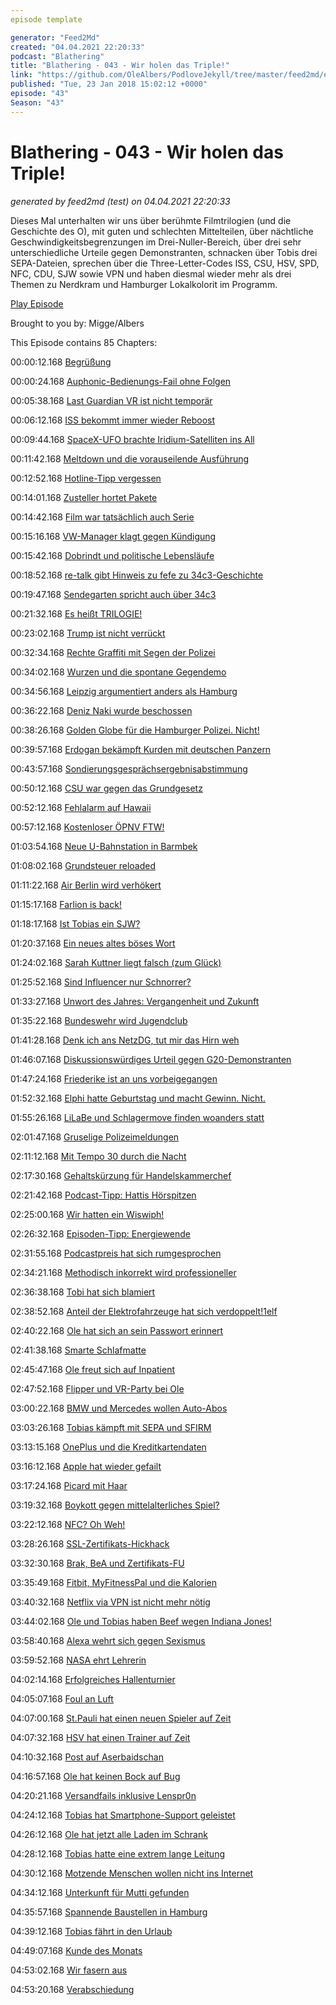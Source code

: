 ```yaml
---
episode template

generator: "Feed2Md"
created: "04.04.2021 22:20:33"
podcast: "Blathering"
title: "Blathering - 043 - Wir holen das Triple!"
link: "https://github.com/OleAlbers/PodloveJekyll/tree/master/feed2md/example/export/seasons/3/2018/1/Blathering___043___Wir_holen_das_Triple_.md"
published: "Tue, 23 Jan 2018 15:02:12 +0000"
episode: "43"
Season: "43"
---
```


# Blathering - 043 - Wir holen das Triple!
_generated by feed2md (test) on 04.04.2021 22:20:33_

Dieses Mal unterhalten wir uns über berühmte Filmtrilogien (und die Geschichte des O), mit guten und schlechten Mittelteilen, über nächtliche Geschwindigkeitsbegrenzungen im Drei-Nuller-Bereich, über drei sehr unterschiedliche Urteile gegen Demonstranten, schnacken über Tobis drei SEPA-Dateien, sprechen über die Three-Letter-Codes ISS, CSU, HSV, SPD, NFC, CDU, SJW sowie VPN und haben diesmal wieder mehr als drei Themen zu Nerdkram und Hamburger Lokalkolorit im Programm.

[Play Episode](https://www.blathering.de/podlove/file/402/s/feed/c/mp3/blathering_043.mp3)

Brought to you by: Migge/Albers

This Episode contains 85 Chapters:


00:00:12.168 [Begrüßung]()

00:00:24.168 [Auphonic-Bedienungs-Fail ohne Folgen](https://twitter.com/MartinRuetzler/status/950663301993811969)

00:05:38.168 [Last Guardian VR ist nicht temporär](http://www.gamepro.de/artikel/the-last-guardian-adventure-bekommt-standalone-vr-demo-schon-naechste-woche,3323342.html)

00:06:12.168 [ISS bekommt immer wieder Reboost](https://www.youtube.com/watch?v=CsZUkrGGfuo)

00:09:44.168 [SpaceX-UFO brachte Iridium-Satelliten ins All](https://twitter.com/ComPod/status/951089430089097217)

00:11:42.168 [Meltdown und die vorauseilende Ausführung](https://en.wikipedia.org/wiki/Meltdown_(security_vulnerability)#Background_%E2%80%93_modern_CPU_design)

00:12:52.168 [Hotline-Tipp vergessen](https://www.paketda.de/dhl/dhl-hotline.php)

00:14:01.168 [Zusteller hortet Pakete](https://www.merkur.de/lokales/fuerstenfeldbruck/groebenzell-ort28765/zusteller-entsorgt-online-pakete-polizei-als-paket-station-9498585.html)

00:14:42.168 [Film war tatsächlich auch Serie](https://de.wikipedia.org/wiki/Alien_Nation_(Fernsehserie))

00:15:16.168 [VW-Manager klagt gegen Kündigung](http://www.tagesschau.de/wirtschaft/vw-kuendigung-103.html)

00:15:42.168 [Dobrindt und politische Lebensläufe](https://www.alexander-dobrindt.org/pers%C3%B6nliches/)

00:18:52.168 [re-talk gibt Hinweis zu fefe zu 34c3-Geschichte](https://blog.fefe.de/?ts=a4b95c21)

00:19:47.168 [Sendegarten spricht auch über 34c3](https://sendegarten.de/2018/01/21/seg043-rollrasen/)

00:21:32.168 [Es heißt TRILOGIE!](https://twitter.com/MartinRuetzler/status/953874175189569537)

00:23:02.168 [Trump ist nicht verrückt](http://wochendaemmerung.de/127-geistig-fit-aber-ohne-regierung/)

00:32:34.168 [Rechte Graffiti mit Segen der Polizei](https://www.tag24.de/nachrichten/chemnitz-sachsen-sonnenberg-sonnenstrasse-martinstrasse-nazi-schmierereien-jakobstrasse-baecker-yavuz-kaya-418545)

00:34:02.168 [Wurzen und die spontane Gegendemo](https://www.tag24.de/nachrichten/kundgebung-gegen-rechte-gewalt-in-wurzen-polizei-alles-friedlich-d510475)

00:34:56.168 [Leipzig argumentiert anders als Hamburg](http://www.taz.de/!5476602/)

00:36:22.168 [Deniz Naki wurde beschossen](http://www.dw.com/de/naki-ich-bin-kein-politiker-ich-bin-ein-sportler/a-42088153)

00:38:26.168 [Golden Globe für die Hamburger Polizei. Nicht!](https://www.zdf.de/nachrichten/heute/fatih-akin-gewinnt-golden-globe-mit-aus-dem-nichts-100.html)

00:39:57.168 [Erdogan bekämpft Kurden mit deutschen Panzern](https://www.stern.de/politik/ausland/warum-greift-nato-partner-tuerkei-den-nato-verbuendeten-ypg-an--7832636.html)

00:43:57.168 [Sondierungsgesprächsergebnisabstimmung](https://twitter.com/sixtus/status/950307096544927744)

00:50:12.168 [CSU war gegen das Grundgesetz](https://de.wikipedia.org/wiki/Grundgesetz_f%C3%BCr_die_Bundesrepublik_Deutschland#Genehmigung_und_Ratifikation_des_Grundgesetzes)

00:52:12.168 [Fehlalarm auf Hawaii](https://www.derstandard.de/story/2000072435787/passwort-fuer-hawaiis-alarmdienst-war-in-oeffentlichem-foto-sichtbar)

00:57:12.168 [Kostenloser ÖPNV FTW!](https://www.youtube.com/watch?v=7fD2sOfEWhg)

01:03:54.168 [Neue U-Bahnstation in Barmbek](https://www.abendblatt.de/hamburg/article213143831/Rot-Gruen-plant-neue-U-Bahnstation-in-Barmbek-Nord.html)

01:08:02.168 [Grundsteuer reloaded](http://www.wiwo.de/politik/deutschland/kostenexplosion-warum-die-grundsteuer-so-teuer-werden-kann/20874328.html)

01:11:22.168 [Air Berlin wird verhökert](https://www.dechow.de/auction/lot/30851)

01:15:17.168 [Farlion is back!](https://plus.google.com/)

01:18:17.168 [Ist Tobias ein SJW?](https://twitter.com/tmigge/status/954434122960834560)

01:20:37.168 [Ein neues altes böses Wort](https://de.wikipedia.org/wiki/Winkeladvokat)

01:24:02.168 [Sarah Kuttner liegt falsch (zum Glück)](https://twitter.com/tmigge/status/953700265978400768)

01:25:52.168 [Sind Influencer nur Schnorrer?](https://twitter.com/tmigge/status/954394271137845248)

01:33:27.168 [Unwort des Jahres: Vergangenheit und Zukunft](https://de.wikipedia.org/wiki/Unwort_des_Jahres_(Deutschland))

01:35:22.168 [Bundeswehr wird Jugendclub](https://www.weser-kurier.de/deutschland-welt/deutschland-welt-politik_artikel,-bundeswehr-zahl-der-minderjaehrigen-soldaten-hat-sich-verdreifacht-_arid,1687660.html)

01:41:28.168 [Denk ich ans NetzDG, tut mir das Hirn weh](https://www.kuechenstud.io/lagedernation/2018/01/20/ldn083-regierungsbildung-spd-parteitag-bayern-plan-asylzahlen-post-us-shutdown/)

01:46:07.168 [Diskussionswürdiges Urteil gegen G20-Demonstranten](https://plus.google.com/109340908487231171279/posts/NHpW5YmbhG1)

01:47:24.168 [Friederike ist an uns vorbeigegangen](https://www.flightradar24.com/data/aircraft/f-gstb#1028bdfc)

01:52:32.168 [Elphi hatte Geburtstag und macht Gewinn. Nicht.](https://www.abendblatt.de/hamburg/elbphilharmonie/article213055913/Die-Elbphilharmonie-macht-542-000-Euro-Gewinn.html)

01:55:26.168 [LiLaBe und Schlagermove finden woanders statt](http://www.lilabe.de/)

02:01:47.168 [Gruselige Polizeimeldungen](https://www.presseportal.de/blaulicht/pm/6337/3840017)

02:11:12.168 [Mit Tempo 30 durch die Nacht](http://www.hamburg.de/pressearchiv-fhh/10234572/2018-01-10-bue-tempo30-nachts/)

02:17:30.168 [Gehaltskürzung für Handelskammerchef](https://www.ndr.de/nachrichten/hamburg/Handelskammer-Hauptgeschaeftsfuehrer-tritt-zurueck,handelskammer248.html)

02:21:42.168 [Podcast-Tipp: Hattis Hörspitzen](http://hoerspitzen.de/)

02:25:00.168 [Wir hatten ein Wiswiph!](https://twitter.com/blubberfrosch/status/951687924537614336)

02:26:32.168 [Episoden-Tipp: Energiewende](https://forschergeist.de/podcast/fg053-energiewende/)

02:31:55.168 [Podcastpreis hat sich rumgesprochen](http://whats-in-your-pants.de/)

02:34:21.168 [Methodisch inkorrekt wird professioneller](http://minkorrekt.de/)

02:36:38.168 [Tobi hat sich blamiert](https://podseed.org/)

02:38:52.168 [Anteil der Elektrofahrzeuge hat sich verdoppelt!1elf](https://t3n.de/news/elektromobilitaet-elektroautos-deutschland-918803/)

02:40:22.168 [Ole hat sich an sein Passwort erinnert]()

02:41:38.168 [Smarte Schlafmatte](https://health.nokia.com/de/de/sleep)

02:45:47.168 [Ole freut sich auf Inpatient](https://www.playstation.com/de-de/games/the-inpatient-ps4/)

02:47:52.168 [Flipper und VR-Party bei Ole](https://twitter.com/tmigge/status/954810971759005698)

03:00:22.168 [BMW und Mercedes wollen Auto-Abos](https://www.golem.de/news/vertriebsmodell-bmw-und-mercedes-wollen-auto-abos-anbieten-1801-132204.html)

03:03:26.168 [Tobias kämpft mit SEPA und SFIRM](https://www.hettwer-beratung.de/sepa-spezialwissen/sepa-kontoverbindungsdaten/iban-only-verfahren/)

03:13:15.168 [OnePlus und die Kreditkartendaten](https://www.golem.de/news/magento-kreditkartendaten-von-bis-zu-40-000-oneplus-kaeufern-kopiert-1801-132267.html)

03:16:12.168 [Apple hat wieder gefailt](https://www.heise.de/mac-and-i/meldung/Textbombe-crasht-iOS-und-macOS-3943828.html)

03:17:24.168 [Picard mit Haar](https://plus.google.com/+MarcoModano/posts/B7uSQCTYU55)

03:19:32.168 [Boykott gegen mittelalterliches Spiel?](http://fried-phoenix.de/2018/01/14/kingdom-come-deliverance-kontroverse/)

03:22:12.168 [NFC? Oh Weh!](https://media.ccc.de/v/34c3-9092-ladeinfrastruktur_fur_elektroautos_ausbau_statt_sicherheit)

03:28:26.168 [SSL-Zertifikats-Hickhack](https://letsencrypt.org/)

03:32:30.168 [Brak, BeA und Zertifikats-FU](https://www.golem.de/news/bea-noch-mehr-sicherheitsluecken-im-anwaltspostfach-1801-131942.html)

03:35:49.168 [Fitbit, MyFitnessPal und die Kalorien](https://www.onmeda.de/selbsttests/tagesbedarfsrechner.html)

03:40:32.168 [Netflix via VPN ist nicht mehr nötig](https://www.youtube.com/watch?v=n36a-ST_83o)

03:44:02.168 [Ole und Tobias haben Beef wegen Indiana Jones!](https://twitter.com/stammtischphilo/status/952658809893335040)

03:58:40.168 [Alexa wehrt sich gegen Sexismus](http://winfuture.de/news,101569.html)

03:59:52.168 [NASA ehrt Lehrerin](https://de.wikipedia.org/wiki/Christa_McAuliffe)

04:02:14.168 [Erfolgreiches Hallenturnier](http://www.sportnord.de/news/?news_id=33872)

04:05:07.168 [Foul an Luft](https://twitter.com/stammtischphilo/status/952863939230076928)

04:07:00.168 [St.Pauli hat einen neuen Spieler auf Zeit](https://www.transfermarkt.de/fix-fc-st-pauli-bestatigt-verlinden-leihe-aus-stoke/view/news/298277)

04:07:32.168 [HSV hat einen Trainer auf Zeit](https://www.mopo.de/sport/hsv/neuer-hsv-coach-hollerbach--die-mannschaft-ist-verunsichert--29539096)

04:10:32.168 [Post auf Aserbaidschan](https://www.instagram.com/p/BeFPEP_hDVD/)

04:16:57.168 [Ole hat keinen Bock auf Bug](https://twitter.com/stammtischphilo/status/951141349935460352)

04:20:21.168 [Versandfails inklusive Lenspr0n](https://de.wikipedia.org/wiki/Objektivschelle)

04:24:12.168 [Tobias hat Smartphone-Support geleistet]()

04:26:12.168 [Ole hat jetzt alle Laden im Schrank]()

04:28:12.168 [Tobias hatte eine extrem lange Leitung](https://twitter.com/stammtischphilo/status/951757984648126464)

04:30:12.168 [Motzende Menschen wollen nicht ins Internet](https://www.flickr.com/groups/happyshooting/pool/tags/hsbaustelle)

04:34:12.168 [Unterkunft für Mutti gefunden]()

04:35:57.168 [Spannende Baustellen in Hamburg](https://www.abendblatt.de/hamburg/wandsbek/article124136535/So-soll-die-Hammer-Strasse-einmal-aussehen.html)

04:39:12.168 [Tobias fährt in den Urlaub](https://www.goingelectric.de/)

04:49:07.168 [Kunde des Monats]()

04:53:02.168 [Wir fasern aus]()

04:53:20.168 [Verabschiedung]()


